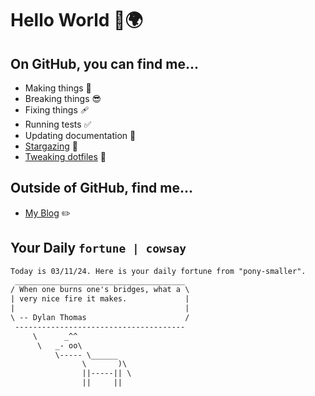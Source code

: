# Hello World 👋🌍

## On GitHub, you can find me...

- Making things 🧰
- Breaking things 😎
- Fixing things 🩹
- Running tests ✅
- Updating documentation 📝
- [Stargazing](https://github.com/lemonase?tab=stars) 🌟
- [Tweaking dotfiles](https://github.com/lemonase/dotfiles) 📁


## Outside of GitHub, find me...

- [My Blog](https://madjam.dev/) ✏️

## Your Daily `fortune | cowsay`

```txt
Today is 03/11/24. Here is your daily fortune from "pony-smaller".
 ______________________________________
/ When one burns one's bridges, what a \
| very nice fire it makes.             |
|                                      |
\ -- Dylan Thomas                      /
 --------------------------------------
     \      _^^
      \   _- oo\
          \----- \______
                \       )\
                ||-----|| \
                ||     ||
```
